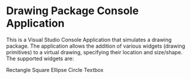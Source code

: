 # Drawing Package Console Application
This is a Visual Studio Console Application that simulates a drawing package. The application allows the addition of various widgets (drawing primitives) to a virtual drawing, specifying their location and size/shape. The supported widgets are:

Rectangle
Square
Ellipse
Circle
Textbox
